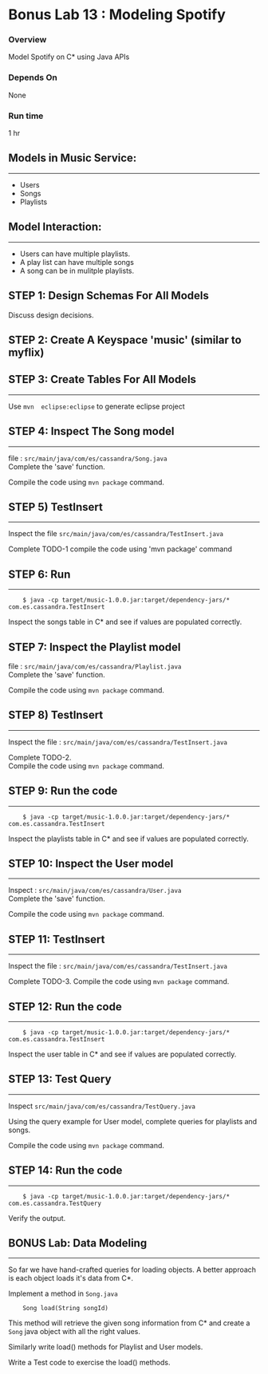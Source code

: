 <link rel='stylesheet' href='../assets/css/main.css'/>

 

Bonus Lab 13 : Modeling Spotify
====================

### Overview
Model Spotify on C*  using Java APIs

### Depends On 
None

### Run time
1 hr


## Models in Music Service:
----------------------------
* Users
* Songs
* Playlists

## Model Interaction:
----------------------------
* Users can have multiple playlists.
* A play list can have multiple songs
* A song can be in mulitple playlists.


## STEP 1: Design Schemas For All Models
Discuss design decisions.


## STEP 2: Create A Keyspace 'music' (similar to myflix)


## STEP 3: Create Tables For All Models
----------------------------
Use   `mvn  eclipse:eclipse`  to generate eclipse project

## STEP 4: Inspect The Song model
----------------------------
file : `src/main/java/com/es/cassandra/Song.java`   
Complete the 'save' function.

Compile the code using `mvn package`  command.


## STEP 5) TestInsert
----------------------------
Inspect the file `src/main/java/com/es/cassandra/TestInsert.java`

Complete TODO-1
compile the code using 'mvn package'  command


## STEP 6: Run
----------------------------
```
    $ java -cp target/music-1.0.0.jar:target/dependency-jars/*   com.es.cassandra.TestInsert
```

Inspect the songs table in C* and see if values are populated correctly.


## STEP 7: Inspect the Playlist model
file : `src/main/java/com/es/cassandra/Playlist.java`   
Complete the 'save' function.

Compile the code using `mvn package`  command.


## STEP 8) TestInsert
----------------------------
Inspect the file : `src/main/java/com/es/cassandra/TestInsert.java`

Complete TODO-2.  
Compile the code using `mvn package`  command.  


## STEP 9: Run the code
----------------------------
```
    $ java -cp target/music-1.0.0.jar:target/dependency-jars/*   com.es.cassandra.TestInsert
```

Inspect the playlists table in C* and see if values are populated correctly.


## STEP 10: Inspect the User model
----------------------------
Inspect : `src/main/java/com/es/cassandra/User.java`   
Complete the 'save' function.

Compile the code using `mvn package`  command.


## STEP 11: TestInsert
----------------------------
Inspect the file : `src/main/java/com/es/cassandra/TestInsert.java`

Complete TODO-3.
Compile the code using `mvn package`  command.


## STEP 12: Run the code
----------------------------
```
    $ java -cp target/music-1.0.0.jar:target/dependency-jars/*   com.es.cassandra.TestInsert
```

Inspect the user table in C* and see if values are populated correctly.


## STEP 13: Test Query
----------------------------
Inspect `src/main/java/com/es/cassandra/TestQuery.java`

Using the query example for User model, complete queries for playlists and songs.

Compile the code using `mvn package`  command.


## STEP 14: Run the code
----------------------------
```
    $ java -cp target/music-1.0.0.jar:target/dependency-jars/*   com.es.cassandra.TestQuery
```

Verify the output.


## BONUS Lab: Data Modeling
----------------------------
So far we have hand-crafted queries for loading objects.  A better approach is each object loads it's data from C*.

Implement a method  in `Song.java`  
```
    Song load(String songId)
```
This method will retrieve the given song information from C* and create a `Song` java object with all the right values.

Similarly write load()  methods for Playlist and User models.

Write a Test code to exercise the load() methods.
